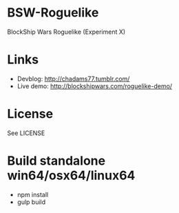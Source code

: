 # BSW-Roguelike
BlockShip Wars Roguelike (Experiment X)

# Links
 * Devblog: http://chadams77.tumblr.com/
 * Live demo: http://blockshipwars.com/roguelike-demo/

# License
See LICENSE

# Build standalone win64/osx64/linux64
 * npm install
 * gulp build

